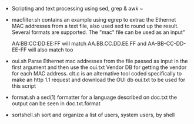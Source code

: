 - Scripting and text processing using sed, grep & awk ~

- macfilter.sh
  contains an example using egrep to extrac the Ethernet MAC addresses
  from a text file, also used sed to round up the result. Several formats are
  supported. The "mac" file can be used as an input"

     AA:BB:CC:DD:EE:FF will match 
     AA.BB.CC.DD.EE.FF and AA-BB-CC-DD-EE-FF will also match too

- oui.sh
  Parse Ethernet mac addresses from the file passed as input in the first argument
  and then use the oui.txt Vendor DB for getting the vendor for each MAC address.
  clt.c is an alternative tool coded specifically to make an http 1.1 request
  and download the OUI db oui.txt to be used for this script

- format.sh
  a sed(1) formatter for a language described on doc.txt the output can be seen 
  in doc.txt.format
  
- sortshell.sh
  sort and organize a list of users, system users, by shell

